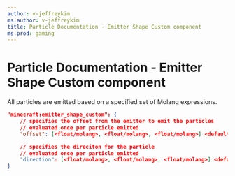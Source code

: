 ```yaml
---
author: v-jeffreykim
ms.author: v-jeffreykim
title: Particle Documentation - Emitter Shape Custom component
ms.prod: gaming
---
```


# Particle Documentation - Emitter Shape Custom component

All particles are emitted  based on a specified set of Molang expressions.

```json
"minecraft:emitter_shape_custom": {
    // specifies the offset from the emitter to emit the particles
    // evaluated once per particle emitted
    "offset": [<float/molang>, <float/molang>, <float/molang>] <default:[0, 0, 0]>

    // specifies the direciton for the particle
    // evaluated once per particle emitted
    "direction": [<float/molang>, <float/molang>, <float/molang>] <default:[0, 0, 0]
}
```
